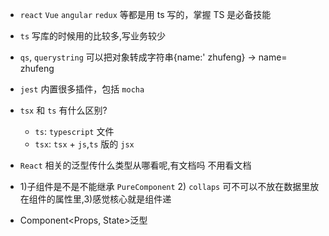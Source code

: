 - `react` `Vue` `angular` `redux` 等都是用 ts 写的，掌握 TS 是必备技能
- `ts` 写库的时候用的比较多,写业务较少
- `qs`, `querystring` 可以把对象转成字符串{name:' zhufeng} -> name= zhufeng
- `jest` 内置很多插件，包括 `mocha`
- `tsx` 和 `ts` 有什么区别?

  - `ts`: `typescript` 文件
  - `tsx`: `tsx` + `js`,`ts` 版的 `jsx`

- `React` 相关的泛型传什么类型从哪看呢,有文档吗
  不用看文档
- 1)子组件是不是不能继承 `PureComponent` 2) `collaps` 可不可以不放在数据里放在组件的属性里,3)感觉核心就是组件递

- Component<Props, State>泛型
